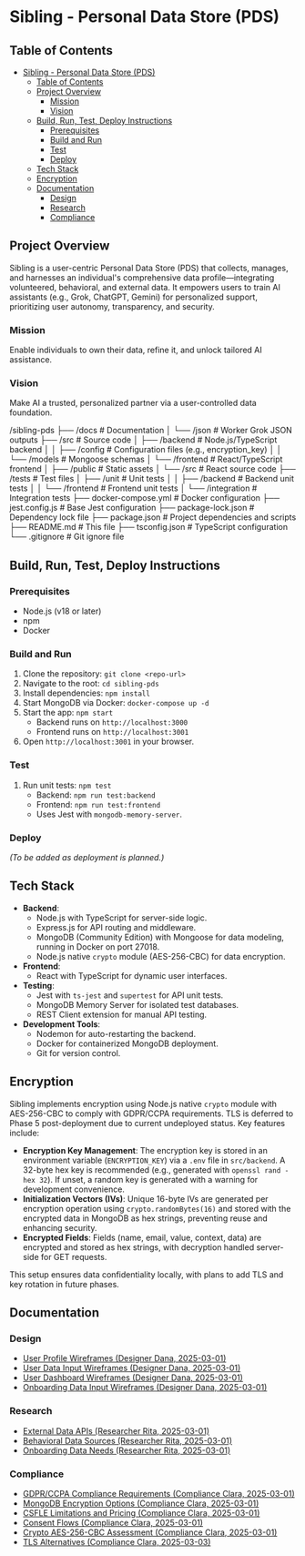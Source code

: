 # Sibling - Personal Data Store (PDS)

## Table of Contents
- [Sibling - Personal Data Store (PDS)](#sibling---personal-data-store-pds)
  - [Table of Contents](#table-of-contents)
  - [Project Overview](#project-overview)
    - [Mission](#mission)
    - [Vision](#vision)
  - [Build, Run, Test, Deploy Instructions](#build-run-test-deploy-instructions)
    - [Prerequisites](#prerequisites)
    - [Build and Run](#build-and-run)
    - [Test](#test)
    - [Deploy](#deploy)
  - [Tech Stack](#tech-stack)
  - [Encryption](#encryption)
  - [Documentation](#documentation)
    - [Design](#design)
    - [Research](#research)
    - [Compliance](#compliance)

## Project Overview
Sibling is a user-centric Personal Data Store (PDS) that collects, manages, and harnesses an individual's comprehensive data profile—integrating volunteered, behavioral, and external data. It empowers users to train AI assistants (e.g., Grok, ChatGPT, Gemini) for personalized support, prioritizing user autonomy, transparency, and security.

### Mission
Enable individuals to own their data, refine it, and unlock tailored AI assistance.

### Vision
Make AI a trusted, personalized partner via a user-controlled data foundation.

/sibling-pds
├── /docs          # Documentation
│   └── /json      # Worker Grok JSON outputs
├── /src           # Source code
│   ├── /backend   # Node.js/TypeScript backend
│   │   ├── /config  # Configuration files (e.g., encryption_key)
│   │   └── /models  # Mongoose schemas
│   └── /frontend  # React/TypeScript frontend
│       ├── /public  # Static assets
│       └── /src     # React source code
├── /tests         # Test files
│   ├── /unit      # Unit tests
│   │   ├── /backend   # Backend unit tests
│   │   └── /frontend  # Frontend unit tests
│   └── /integration  # Integration tests
├── docker-compose.yml  # Docker configuration
├── jest.config.js      # Base Jest configuration
├── package-lock.json   # Dependency lock file
├── package.json        # Project dependencies and scripts
├── README.md           # This file
├── tsconfig.json       # TypeScript configuration
└── .gitignore          # Git ignore file


## Build, Run, Test, Deploy Instructions
### Prerequisites
- Node.js (v18 or later)
- npm
- Docker

### Build and Run
1. Clone the repository: `git clone <repo-url>`
2. Navigate to the root: `cd sibling-pds`
3. Install dependencies: `npm install`
4. Start MongoDB via Docker: `docker-compose up -d`
5. Start the app: `npm start`
   - Backend runs on `http://localhost:3000`
   - Frontend runs on `http://localhost:3001`
6. Open `http://localhost:3001` in your browser.

### Test
1. Run unit tests: `npm test`
   - Backend: `npm run test:backend`
   - Frontend: `npm run test:frontend`
   - Uses Jest with `mongodb-memory-server`.

### Deploy
*(To be added as deployment is planned.)*

## Tech Stack
- **Backend**: 
  - Node.js with TypeScript for server-side logic.
  - Express.js for API routing and middleware.
  - MongoDB (Community Edition) with Mongoose for data modeling, running in Docker on port 27018.
  - Node.js native `crypto` module (AES-256-CBC) for data encryption.
- **Frontend**: 
  - React with TypeScript for dynamic user interfaces.
- **Testing**: 
  - Jest with `ts-jest` and `supertest` for API unit tests.
  - MongoDB Memory Server for isolated test databases.
  - REST Client extension for manual API testing.
- **Development Tools**: 
  - Nodemon for auto-restarting the backend.
  - Docker for containerized MongoDB deployment.
  - Git for version control.

## Encryption
Sibling implements encryption using Node.js native `crypto` module with AES-256-CBC to comply with GDPR/CCPA requirements. TLS is deferred to Phase 5 post-deployment due to current undeployed status. Key features include:

- **Encryption Key Management**: The encryption key is stored in an environment variable (`ENCRYPTION_KEY`) via a `.env` file in `src/backend`. A 32-byte hex key is recommended (e.g., generated with `openssl rand -hex 32`). If unset, a random key is generated with a warning for development convenience.
- **Initialization Vectors (IVs)**: Unique 16-byte IVs are generated per encryption operation using `crypto.randomBytes(16)` and stored with the encrypted data in MongoDB as hex strings, preventing reuse and enhancing security.
- **Encrypted Fields**: Fields (name, email, value, context, data) are encrypted and stored as hex strings, with decryption handled server-side for GET requests.

This setup ensures data confidentiality locally, with plans to add TLS and key rotation in future phases.

## Documentation
### Design
- [User Profile Wireframes (Designer Dana, 2025-03-01)](docs/user_profile_wireframes.md)
- [User Data Input Wireframes (Designer Dana, 2025-03-01)](docs/user_data_input_wireframes.md)
- [User Dashboard Wireframes (Designer Dana, 2025-03-01)](docs/user_dashboard_wireframes.md)
- [Onboarding Data Input Wireframes (Designer Dana, 2025-03-01)](docs/onboarding_data_input_wireframes.md)

### Research
- [External Data APIs (Researcher Rita, 2025-03-01)](docs/external_data_apis.md)
- [Behavioral Data Sources (Researcher Rita, 2025-03-01)](docs/behavioral_data_sources.md)
- [Onboarding Data Needs (Researcher Rita, 2025-03-01)](docs/onboarding_data_needs.md)

### Compliance
- [GDPR/CCPA Compliance Requirements (Compliance Clara, 2025-03-01)](docs/gdpr_ccpa_requirements_sibling.md)
- [MongoDB Encryption Options (Compliance Clara, 2025-03-01)](docs/mongodb_encryption_options_sibling.md)
- [CSFLE Limitations and Pricing (Compliance Clara, 2025-03-01)](docs/csfle_limitations_pricing_sibling.md)
- [Consent Flows (Compliance Clara, 2025-03-01)](docs/consent_flows_sibling.md)
- [Crypto AES-256-CBC Assessment (Compliance Clara, 2025-03-01)](docs/crypto_aes256cbc_assessment_sibling.md)
- [TLS Alternatives (Compliance Clara, 2025-03-03)](docs/tls_alternatives_sibling.md)